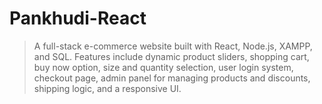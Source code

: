 # Pankhudi-React
> A full-stack e-commerce website built with React, Node.js, XAMPP, and SQL. Features include dynamic product sliders, shopping cart, buy now option, size and quantity selection, user login system, checkout page, admin panel for managing products and discounts, shipping logic, and a responsive UI.
